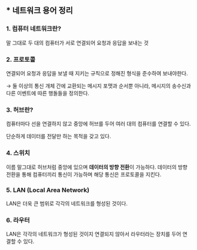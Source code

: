 ## * 네트워크 용어 정리

### 1. 컴퓨터 네트워크란?

말 그대로 두 대의 컴퓨터가 서로 연결되어 요청과 응답을 보내는 것

### 2. 프로토콜

연결되어 요청과 응답을 보낼 때 지키는 규칙으로 정해진 형식을 준수하여 보내야한다.

→ 둘 이상의 통신 개체 간에 교환되는 메시지 포맷과 순서뿐 아니라, 메시지의 송수신과 다른 이벤트에 따른 행돌들을 정의한다.  

### 3. 허브란?

컴퓨터마다 선을 연결하지 않고 중앙에 허브를 두어 여러 대의 컴퓨터를 연결할 수 있다.

단순하게 데이터를 전달만 하는 목적을 갖고 있다.

### 4. 스위치

이름 말그대로 허브처럼 중앙에 있으며 **데이터의 방향 전환**이 가능하다. 데이터의 방향 전환을 통해 컴퓨터끼리 통신이 가능하며 해당 통신은 프로토콜을 지킨다. 

### 5. LAN (Local Area Network)

LAN은 더욱 큰 범위로 각각의 네트워크를 형성된 것이다.

### 6. 라우터

LAN은 각각의 네트워크가 형성된 것이지 연결되지 않아서 라우터라는 장치를 두어 연결할 수 있다. 
           